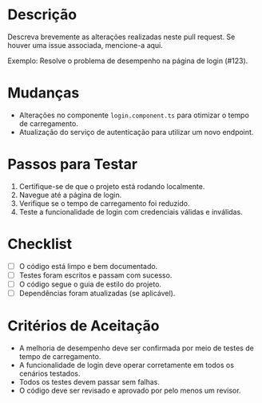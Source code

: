 # Descrição

Descreva brevemente as alterações realizadas neste pull request. Se houver uma issue associada, mencione-a aqui.

Exemplo: Resolve o problema de desempenho na página de login (#123).

# Mudanças

- Alterações no componente `login.component.ts` para otimizar o tempo de carregamento.
- Atualização do serviço de autenticação para utilizar um novo endpoint.

# Passos para Testar

1. Certifique-se de que o projeto está rodando localmente.
2. Navegue até a página de login.
3. Verifique se o tempo de carregamento foi reduzido.
4. Teste a funcionalidade de login com credenciais válidas e inválidas.

# Checklist

- [ ] O código está limpo e bem documentado.
- [ ] Testes foram escritos e passam com sucesso.
- [ ] O código segue o guia de estilo do projeto.
- [ ] Dependências foram atualizadas (se aplicável).

# Critérios de Aceitação

- A melhoria de desempenho deve ser confirmada por meio de testes de tempo de carregamento.
- A funcionalidade de login deve operar corretamente em todos os cenários testados.
- Todos os testes devem passar sem falhas.
- O código deve ser revisado e aprovado por pelo menos um revisor.
